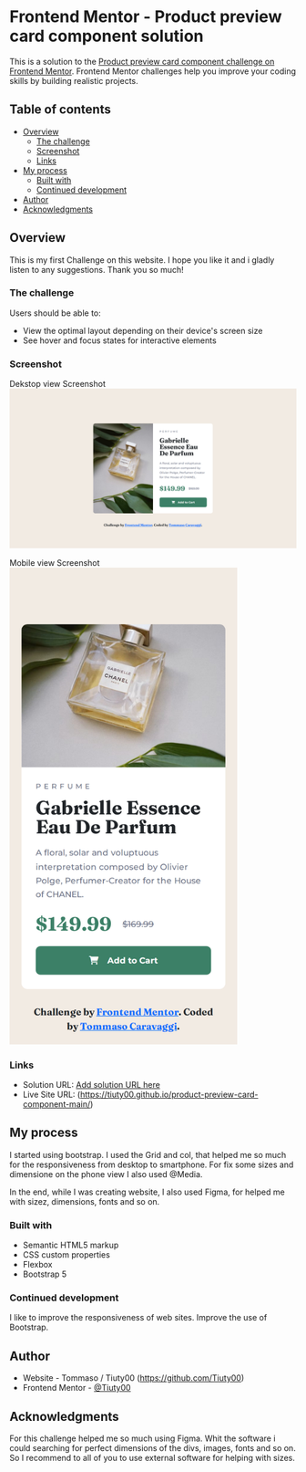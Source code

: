 # Frontend Mentor - Product preview card component solution

This is a solution to the [Product preview card component challenge on Frontend Mentor](https://www.frontendmentor.io/challenges/product-preview-card-component-GO7UmttRfa). Frontend Mentor challenges help you improve your coding skills by building realistic projects. 

## Table of contents

- [Overview](#overview)
  - [The challenge](#the-challenge)
  - [Screenshot](#screenshot)
  - [Links](#links)
- [My process](#my-process)
  - [Built with](#built-with)
  - [Continued development](#continued-development)
- [Author](#author)
- [Acknowledgments](#acknowledgments)


## Overview

This is my first Challenge on this website. I hope you like it and i gladly listen to any suggestions.
Thank you so much!

### The challenge

Users should be able to:

- View the optimal layout depending on their device's screen size
- See hover and focus states for interactive elements

### Screenshot

Dekstop view Screenshot
<img src=https://github.com/Tiuty00/product-preview-card-component-main/blob/main/dekstop-view-screenshot.png/>

Mobile view Screenshot
<img src=https://github.com/Tiuty00/product-preview-card-component-main/blob/main/mobile-view-screenshot.png width="400"/>


### Links

- Solution URL: [Add solution URL here](https://your-solution-url.com)
- Live Site URL: (https://tiuty00.github.io/product-preview-card-component-main/)

## My process

I started using bootstrap. I used the Grid and col, that helped me so much for the responsiveness from desktop to smartphone.
For fix some sizes and dimensione on the phone view I also used @Media.

In the end, while I was creating website, I also used Figma, for helped me with sizez, dimensions, fonts and so on. 


### Built with

- Semantic HTML5 markup
- CSS custom properties
- Flexbox
- Bootstrap 5

### Continued development

I like to improve the responsiveness of web sites. Improve the use of Bootstrap.

## Author

- Website - Tommaso / Tiuty00 (https://github.com/Tiuty00)
- Frontend Mentor - [@Tiuty00](https://www.frontendmentor.io/profile/Tiuty00)


## Acknowledgments

For this challenge helped me so much using Figma. Whit the software i could searching for perfect dimensions of the divs, images, fonts and so on. So I recommend to all of you to use external software for helping with sizes.
